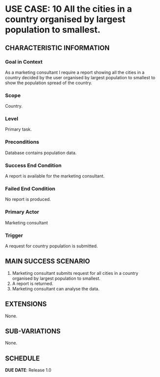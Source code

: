 # USE CASE: 10 All the cities in a country organised by largest population to smallest.

## CHARACTERISTIC INFORMATION

### Goal in Context

As a marketing consultant I require a report showing all the cities in a country decided by the user organised by largest population to smallest to show the population spread of the country.

### Scope

Country.

### Level

Primary task.

### Preconditions

Database contains population data.

### Success End Condition

A report is available for the marketing consultant.

### Failed End Condition

No report is produced.

### Primary Actor

Marketing consultant

### Trigger

A request for country population is submitted.

## MAIN SUCCESS SCENARIO

1. Marketing consultant submits request for all cities in a country organised by largest population to smallest.
2. A report is returned.
3. Marketing consultant can analyse the data.

## EXTENSIONS

None.

## SUB-VARIATIONS

None.

## SCHEDULE

**DUE DATE**: Release 1.0